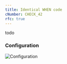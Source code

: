 ```yaml
---
title: Identical WHEN code
cNumber: CHECK_42
rfc: true
---
```


todo

### Configuration
![Configuration](/img/default_conf.png)